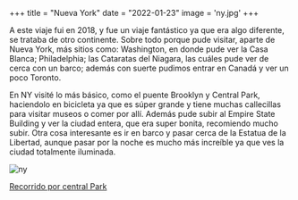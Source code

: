 +++
title = "Nueva York"
date = "2022-01-23"
image = 'ny.jpg'
+++

A este viaje fui en 2018, y fue un viaje fantástico ya que era algo diferente, se trataba de otro continente. Sobre todo porque pude visitar, aparte de Nueva York, más sitios como: Washington, en donde pude ver la Casa Blanca; Philadelphia; las Cataratas del Niagara, las cuáles pude ver de cerca con un barco; además con suerte pudimos entrar en Canadá y ver un poco Toronto.

En NY visité lo más básico, como el puente Brooklyn y Central Park, haciendolo en bicicleta ya que es súper grande y tiene muchas callecillas para visitar museos o comer por allí. Además pude subir al Empire State Building y ver la ciudad entera, que era super bonita, recomiendo mucho subir. Otra cosa interesante 
es ir en barco y pasar cerca de la Estatua de la
Libertad, aunque pasar por la noche es mucho más increíble ya que ves la ciudad totalmente iluminada.

![ny](http://localhost:1313/misviajes/images/ny2.png)

[Recorrido por central Park](https://www.youtube.com/watch?v=kHqauFUT9hs)

